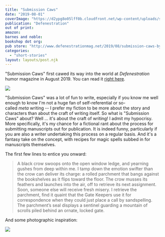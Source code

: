 ```yaml
---
title: "Submission Caws"
date: "2019-08-01"
coverImage: "https://d2ypg8o05lff0b.cloudfront.net/wp-content/uploads/sites/3/pages/Screenshot_2020-01-28-Submission-Caws-by-Rebecca-Gomez-Farrell.png"
publication: "Defenestration"
out of print:
amazon: 
barnes and noble: 
bookshop dot org:
pub store: "http://www.defenestrationmag.net/2019/08/submission-caws-by-rebecca-gomez-farrell"
categories:
  - "short-stories"
layout: layouts/post.njk
---
```


"Submission Caws" first cawed its way into the world at _Defenestration_ humor magazine in August 2019. You can read it [right here](http://www.defenestrationmag.net/2019/08/submission-caws-by-rebecca-gomez-farrell/).

![](https://d2ypg8o05lff0b.cloudfront.net/wp-content/uploads/sites/3/pages/Screenshot_2020-01-28-Submission-Caws-by-Rebecca-Gomez-Farrell.png)

"Submission Caws" was a lot of fun to write, especially if you know me well enough to know I'm not a huge fan of self-referential or so-called _meta_ writing -- I prefer my fiction to be more about the story and characters than about the craft of writing itself. So what is "Submission Caws" about? Well ... it's about the craft of writing! I admit my hypocrisy. More specifically, it's my chance for a fictional rant about the process for submitting manuscripts out for publication. It is indeed funny, particularly if you are also a writer undertaking this process on a regular basis. And it's a fantasy take on the concept, with recipes for magic spells subbed in for manuscripts themselves.

The first few lines to entice you onward:

> A black crow swoops onto the open window ledge, and yearning gushes from deep within me. I tamp down the emotion swifter than the crow can deliver its charge: a rolled parchment that bangs against the bookshelves as it flips toward the floor. The crow musses its feathers and launches into the air, off to retrieve its next assignment. Soon, someone else will receive fresh misery. I retrieve the parchment, find it quaint that the Gate Keepers use it for correspondence when they could just place a call by sandspelling. The parchment’s seal displays a sentinel guarding a mountain of scrolls piled behind an ornate, locked gate.

And some photographic inspiration:

![](https://d2ypg8o05lff0b.cloudfront.net/wp-content/uploads/sites/3/pages/Screenshot_2020-01-28-When-Should-You-Form-Gate-Your-Content-.png)
